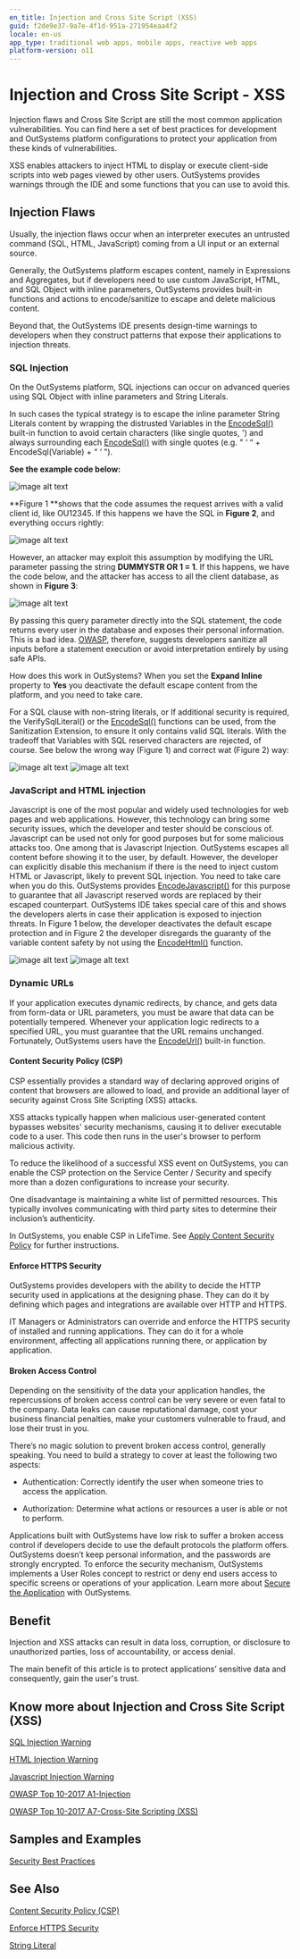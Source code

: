 ```yaml
---
en_title: Injection and Cross Site Script (XSS)
guid: f2de9e37-9a7e-4f1d-951a-271954eaa4f2
locale: en-us
app_type: traditional web apps, mobile apps, reactive web apps
platform-version: o11
---
```


# Injection and Cross Site Script - XSS

Injection flaws and Cross Site Script are still the most common application vulnerabilities. You can find here a set of best practices for development and OutSystems platform configurations to protect your application from these kinds of vulnerabilities.

XSS enables attackers to inject HTML to display or execute client-side scripts into web pages viewed by other users. OutSystems provides warnings through the IDE and some functions that you can use to avoid this.

## Injection Flaws

Usually, the injection flaws occur when an interpreter executes an untrusted command (SQL, HTML, JavaScript) coming from a UI input or an external source.

Generally, the OutSystems platform escapes content, namely in Expressions and Aggregates, but if developers need to use custom JavaScript, HTML, and SQL Object with inline parameters, OutSystems provides built-in functions and actions to encode/sanitize to escape and delete malicious content.

Beyond that, the OutSystems IDE presents design-time warnings to developers when they construct patterns that expose their applications to injection threats.

### SQL Injection

On the OutSystems platform, SQL injections can occur on advanced queries using SQL Object with inline parameters and String Literals.

In such cases the typical strategy is to escape the inline parameter String Literals content by wrapping the distrusted Variables in the [EncodeSql()](https://success.outsystems.com/Documentation/11/Reference/OutSystems_Language/Logic/Built-in_Functions/Text#EncodeSql) built-in function to avoid certain characters (like single quotes, ') and always surrounding each [EncodeSql()](https://success.outsystems.com/Documentation/11/Reference/OutSystems_Language/Logic/Built-in_Functions/Text#EncodeSql) with single quotes (e.g. " ‘ “ + EncodeSql(Variable) + “ ‘ ").

 

**See the example code below:**

![image alt text](images/Injection-and-Cross-Site-Script-0.png)

**Figure 1 **shows that the code assumes the request arrives with a valid client id, like OU12345. If this happens we have the SQL in **Figure 2**, and everything occurs rightly:

 

![image alt text](images/Injection-and-Cross-Site-Script-1.png)

However, an attacker may exploit this assumption by modifying the URL parameter passing the string  **DUMMYSTR OR 1 = 1**. If this happens, we have the code below, and the attacker has access to all the client database, as shown in **Figure 3**:

![image alt text](images/Injection-and-Cross-Site-Script-2.png)

By passing this query parameter directly into the SQL statement, the code returns every user in the database and exposes their personal information. This is a bad idea. [OWASP](https://www.owasp.org/), therefore, suggests developers sanitize all inputs before a statement execution or avoid interpretation entirely by using safe APIs.

How does this work in OutSystems? When you set the **Expand Inline** property to **Yes** you deactivate the default escape content from the platform, and you need to take care.

For a SQL clause with non-string literals, or If additional security is required, the VerifySqlLiteral() or the  [EncodeSql()](https://success.outsystems.com/Documentation/11/Reference/OutSystems_Language/Logic/Built-in_Functions/Text#EncodeSql) functions can be used, from the Sanitization Extension, to ensure it only contains valid SQL literals. With the tradeoff that Variables with SQL reserved characters are rejected, of course. See below the wrong way (Figure 1) and correct wat (Figure 2) way:

![image alt text](images/Injection-and-Cross-Site-Script-3.png)  ![image alt text](images/Injection-and-Cross-Site-Script-4.png)

 

### JavaScript and HTML injection

Javascript is one of the most popular and widely used technologies for web pages and web applications. However, this technology can bring some security issues, which the developer and tester should be conscious of.  Javascript can be used not only for good purposes but for some malicious attacks too. One among that is Javascript Injection. OutSystems escapes all content before showing it to the user, by default. However, the developer can explicitly disable this mechanism if there is the need to inject custom HTML or Javascript, likely to prevent SQL injection. You need to take care when you do this. OutSystems provides [EncodeJavascript()](https://success.outsystems.com/Documentation/11/Reference/OutSystems_Language/Logic/Built-in_Functions/Text#EncodeJavaScript) for this purpose to guarantee that all Javascript reserved words are replaced by their escaped counterpart. OutSystems IDE takes special care of this and shows the developers alerts in case their application is exposed to injection threats. In Figure 1 below, the developer deactivates the default escape protection and in Figure 2 the developer disregards the guaranty of the variable content safety by not using the [EncodeHtml()](https://success.outsystems.com/Documentation/11/Reference/OutSystems_Language/Logic/Built-in_Functions/Text#EncodeHtml) function.

 

![image alt text](images/Injection-and-Cross-Site-Script-5.png)     ![image alt text](images/Injection-and-Cross-Site-Script-6.png)

 

### Dynamic URLs

If your application executes dynamic redirects, by chance, and gets data from form-data or URL parameters, you must be aware that data can be potentially tempered. Whenever your application logic redirects to a specified URL, you must guarantee that the URL remains unchanged. Fortunately, OutSystems users have the [EncodeUrl()](https://success.outsystems.com/Documentation/11/Reference/OutSystems_Language/Logic/Built-in_Functions/Text#EncodeUrl) built-in function.

 

#### Content Security Policy (CSP)

CSP essentially provides a standard way of declaring approved origins of content that browsers are allowed to load, and provide an additional layer of security against Cross Site Scripting (XSS) attacks.

XSS attacks typically happen when malicious user-generated content bypasses websites' security mechanisms, causing it to deliver executable code to a user. This code then runs in the user's browser to perform malicious activity.

To reduce the likelihood of a successful XSS event on OutSystems, you can enable the CSP protection on the Service Center / Security and specify more than a dozen configurations to increase your security.

One disadvantage is maintaining a white list of permitted resources. This typically involves communicating with third party sites to determine their inclusion’s authenticity.

In OutSystems, you enable CSP in LifeTime. See [Apply Content Security Policy](https://www.outsystems.com/tk/redirect?g=e59d9233-7c2d-43ae-b8a2-f55d75263c68) for further instructions.


#### Enforce HTTPS Security

OutSystems provides developers with the ability to decide the HTTP security used in applications at the designing phase. They can do it by defining which pages and integrations are available over HTTP and HTTPS.

IT Managers or Administrators can override and enforce the HTTPS security of installed and running applications. They can do it for a whole environment, affecting all applications running there, or application by application.

#### Broken Access Control

Depending on the sensitivity of the data your application handles, the repercussions of broken access control can be very severe or even fatal to the company. Data leaks can cause reputational damage, cost your business financial penalties, make your customers vulnerable to fraud, and lose their trust in you.

There’s no magic solution to prevent broken access control, generally speaking. You need to build a strategy to cover at least the following two aspects:

* Authentication: Correctly identify the user when someone tries to access the application.

* Authorization: Determine what actions or resources a user is able or not to perform.

Applications built with OutSystems have low risk to suffer a broken access control if developers decide to use the default protocols the platform offers. OutSystems doesn’t keep personal information, and the passwords are strongly encrypted. To enforce the security mechanism, OutSystems implements a User Roles concept to restrict or deny end users access to specific screens or operations of your application. Learn more about [Secure the Application](https://success.outsystems.com/Documentation/11/Developing_an_Application/Secure_the_Application) with OutSystems.

## Benefit

Injection and XSS attacks can result in data loss, corruption, or disclosure to unauthorized parties, loss of accountability, or access denial.

The main benefit of this article is to protect applications’ sensitive data and consequently, gain the user's trust.

## Know more about Injection and Cross Site Script (XSS)

[SQL Injection Warning](https://success.outsystems.com/Documentation/10/Reference/Errors_and_Warnings/Warnings/SQL_Injection_Warning)

[HTML Injection Warning](https://success.outsystems.com/Documentation/11/Reference/Errors_and_Warnings/Warnings/HTML_Injection_Warning)

[Javascript Injection Warning](https://success.outsystems.com/Documentation/11/Reference/Errors_and_Warnings/Warnings/JavaScript_Injection_Warning)

[OWASP Top 10-2017 A1-Injection](https://www.owasp.org/index.php/Top_10-2017_A1-Injection)

[OWASP Top 10-2017 A7-Cross-Site Scripting (XSS)](https://www.owasp.org/index.php/Top_10-2017_A7-Cross-Site_Scripting_(XSS))

## Samples and Examples

[Security Best Practices](https://www.outsystems.com/forge/component/4719/security-sample/)

## See Also

[Content Security Policy (CSP)](https://success.outsystems.com/Documentation/11/Managing_the_Applications_Lifecycle/Secure_the_Applications/Apply_Content_Security_Policy)

[Enforce HTTPS Security](https://success.outsystems.com/Documentation/11/Managing_the_Applications_Lifecycle/Secure_the_Applications/Enforce_HTTPS_Security)

[String Literal](https://en.wikipedia.org/wiki/String_literal)

